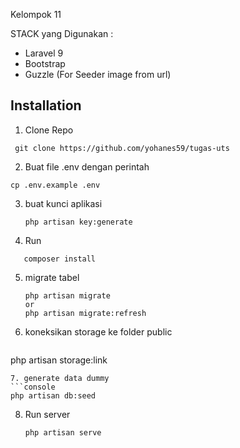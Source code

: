 Kelompok 11

STACK yang Digunakan :

- Laravel 9
- Bootstrap
- Guzzle (For Seeder image from url)

## Installation
1. Clone Repo
  ```console
   git clone https://github.com/yohanes59/tugas-uts
   ```
2. Buat file .env dengan perintah
```console
cp .env.example .env
```
3. buat kunci aplikasi 
   ```console
   php artisan key:generate
   ```
4. Run
```console
   composer install
   ```
5. migrate tabel
   ```console
   php artisan migrate
   or
   php artisan migrate:refresh
   ```
6. koneksikan storage ke folder public
   ```console
  php artisan storage:link
   ```
7. generate data dummy
   ```console
   php artisan db:seed
   ```
8. Run server
   ```console
   php artisan serve
   ```
